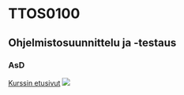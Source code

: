 # TTOS0100
## Ohjelmistosuunnittelu ja -testaus
### AsD ###
[Kurssin etusivut](https://github.com/JAMK-IT/TTOS0100-Ohjelmistosuunnittelu-ja-testaus/wiki)
![](https://s-media-cache-ak0.pinimg.com/236x/5c/ac/93/5cac93a1efd79e2b7053d6afe9cd7cb6.jpg)
